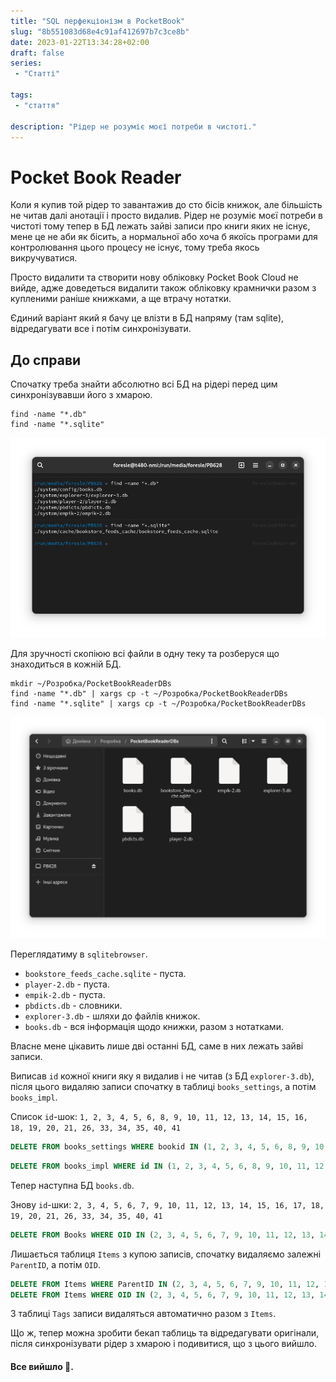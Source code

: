 ```yaml
---
title: "SQL перфекціонізм в PocketBook"
slug: "8b551083d68e4c91af412697b7c3ce8b"
date: 2023-01-22T13:34:28+02:00
draft: false
series:
 - "Статті"
 
tags:
 - "стаття"
 
description: "Рідер не розуміє моєї потреби в чистоті."
---
```


# Pocket Book Reader

Коли я купив той рідер то завантажив до сто бісів книжок, але більшість не читав далі анотації і просто видалив. Рідер не розуміє моєї потреби в чистоті тому тепер в БД лежать зайві записи про книги яких не існує, мене це не аби як бісить, а нормальної або хоча б якоїсь програми для контролювання цього процесу не існує, тому треба якось викручуватися.

Просто видалити та створити нову обліковку Pocket Book Cloud не вийде, адже доведеться видалити також обліковку крамнички разом з купленими раніше книжками, а ще втрачу нотатки.

Єдиний варіант який я бачу це влізти в БД напряму (там sqlite), відредагувати все і потім синхронізувати.

## До справи

Спочатку треба знайти абсолютно всі БД на рідері перед цим синхронізувавши його з хмарою.

```shell
find -name "*.db"
find -name "*.sqlite"
```

![1.png](1.png)

Для зручності скопіюю всі файли в одну теку та розберуся що знаходиться в кожній БД.

```shell
mkdir ~/Розробка/PocketBookReaderDBs
find -name "*.db" | xargs cp -t ~/Розробка/PocketBookReaderDBs
find -name "*.sqlite" | xargs cp -t ~/Розробка/PocketBookReaderDBs
```

![2.png](2.png)

Переглядатиму в `sqlitebrowser`.

- `bookstore_feeds_cache.sqlite` - пуста.
- `player-2.db` - пуста.
- `empik-2.db` - пуста.
- `pbdicts.db` - словники.
- `explorer-3.db` - шляхи до файлів книжок.
- `books.db` - вся інформація щодо книжки, разом з нотатками.

Власне мене цікавить лише дві останні БД, саме в них лежать зайві записи.

Виписав `id` кожної книги яку я видалив і не читав (з БД `explorer-3.db`), після цього видаляю записи спочатку в таблиці `books_settings`, а потім `books_impl`.

Список `id`-шок: `1, 2, 3, 4, 5, 6, 8, 9, 10, 11, 12, 13, 14, 15, 16, 18, 19, 20, 21, 26, 33, 34, 35, 40, 41`

```sql
DELETE FROM books_settings WHERE bookid IN (1, 2, 3, 4, 5, 6, 8, 9, 10, 11, 12, 13, 14, 15, 16, 18, 19, 20, 21, 26, 33, 34, 35, 40, 41);
```

```sql
DELETE FROM books_impl WHERE id IN (1, 2, 3, 4, 5, 6, 8, 9, 10, 11, 12, 13, 14, 15, 16, 18, 19, 20, 21, 26, 33, 34, 35, 40, 41);
```

Тепер наступна БД `books.db`.

Знову `id`-шки: `2, 3, 4, 5, 6, 7, 9, 10, 11, 12, 13, 14, 15, 16, 17, 18, 19, 20, 21, 26, 33, 34, 35, 40, 41`

```sql
DELETE FROM Books WHERE OID IN (2, 3, 4, 5, 6, 7, 9, 10, 11, 12, 13, 14, 15, 16, 17, 18, 19, 20, 21, 26, 33, 34, 35, 40, 41);
```

Лишається таблиця `Items` з купою записів, спочатку видаляємо залежні `ParentID`, а потім `OID`.

```sql
DELETE FROM Items WHERE ParentID IN (2, 3, 4, 5, 6, 7, 9, 10, 11, 12, 13, 14, 15, 16, 17, 18, 19, 20, 21, 26, 33, 34, 35, 40, 41);
DELETE FROM Items WHERE OID IN (2, 3, 4, 5, 6, 7, 9, 10, 11, 12, 13, 14, 15, 16, 17, 18, 19, 20, 21, 26, 33, 34, 35, 40, 41);
```

З таблиці `Tags` записи видаляться автоматично разом з `Items`.

Що ж, тепер можна зробити бекап таблиць та відредагувати оригінали, після синхронізувати рідер з хмарою і подивитися, що з цього вийшло.

#### Все вийшло 🫠️.
